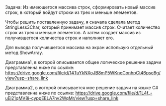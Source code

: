 Задача: Из имеющегося массива строк, сформировать новый массив строк, в который войдут строки из трех и меньше элементов. 

Чтобы решить поставленную задачу, я сначала сделала метод StringLess3Char, который принимает массив строк. Считает количество строк из трех и меньше элементов. А затем создает массив из получившегося количества строк и наполняет его.

Для вывода получившегося массива на экран использую отдельный метод ShowArray.

Диаграмма1, в которой описывается общее логическое решение задачи представленна ниже по ссылке: 
https://drive.google.com/file/d/14TuYkNXoJB8mP5WKneConhpCt46pse8g/view?usp=share_link

Диаграмма2, в которой описывается мое решение задачи на языке C# представленна ниже по ссылке: 
https://drive.google.com/file/d/1L4f_-uEj21qMV8i-cyppEELA7nv2WqMr/view?usp=share_link